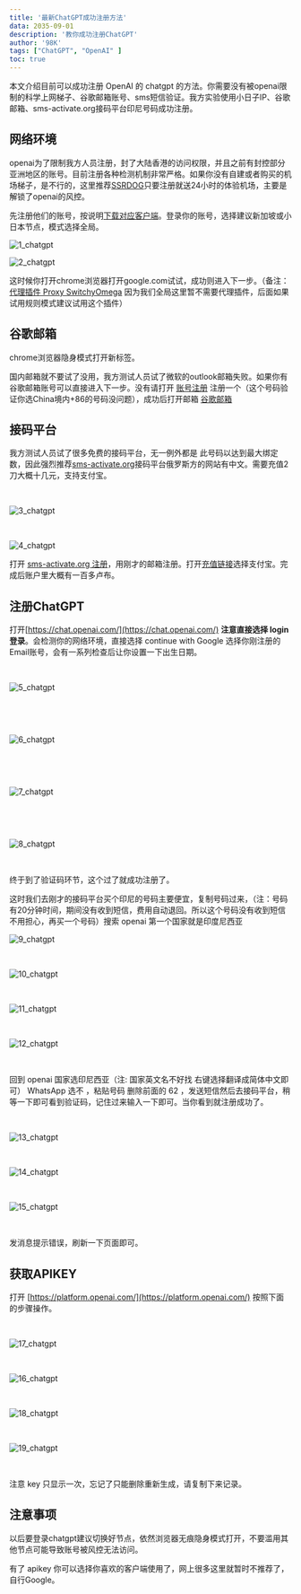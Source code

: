 ```yaml
---
title: '最新ChatGPT成功注册方法'
data: 2035-09-01
description: '教你成功注册ChatGPT'
author: '98K'
tags: ["ChatGPT", "OpenAI" ]
toc: true
---
```


本文介绍目前可以成功注册 OpenAI 的 chatgpt 的方法。你需要没有被openai限制的科学上网梯子、谷歌邮箱账号、sms短信验证。我方实验使用小日子IP、谷歌邮箱、sms-activate.org接码平台印尼号码成功注册。

## 网络环境

openai为了限制我方人员注册，封了大陆香港的访问权限，并且之前有封控部分亚洲地区的账号。目前注册各种检测机制非常严格。如果你没有自建或者购买的机场梯子，是不行的，这里推荐[SSRDOG](https://dog.ssrdog.cc/#/register?code=EGfp8G8j)只要注册就送24小时的体验机场，主要是解锁了openai的风控。

先注册他们的账号，按说明[下载对应客户端](https://dog.ssrdog.cc/#/knowledge)。登录你的账号，选择建议新加坡或小日本节点，模式选择全局。

![1_chatgpt](https://cdn.staticaly.com/gh/3zmx/somepic@master/pic/202304171805576.png)

![2_chatgpt](https://cdn.staticaly.com/gh/3zmx/somepic@master/pic/202304171805405.png)

这时候你打开chrome浏览器打开google.com试试，成功则进入下一步。（备注：[代理插件 Proxy SwitchyOmega](https://chrome.google.com/webstore/detail/proxy-switchyomega/padekgcemlokbadohgkifijomclgjgif?hl=zh-CN)  因为我们全局这里暂不需要代理插件，后面如果试用规则模式建议试用这个插件）

## 谷歌邮箱

chrome浏览器隐身模式打开新标签。

国内邮箱就不要试了没用，我方测试人员试了微软的outlook邮箱失败。如果你有谷歌邮箱账号可以直接进入下一步。没有请打开 [账号注册](https://accounts.google.com/signup/v2/webcreateaccount?flowName=GlifWebSignIn&flowEntry=SignUp) 注册一个（这个号码验证你选China境内+86的号码没问题），成功后打开邮箱 [谷歌邮箱](https://mail.google.com/)

## 接码平台

我方测试人员试了很多免费的接码平台，无一例外都是  此号码以达到最大绑定数，因此强烈推荐[sms-activate.org](https://sms-activate.org/?ref=6495018)接码平台俄罗斯方的网站有中文。需要充值2刀大概十几元，支持支付宝。

​

![3_chatgpt](https://cdn.staticaly.com/gh/3zmx/somepic@master/pic/202304171805404.png)

​

![4_chatgpt](https://cdn.staticaly.com/gh/3zmx/somepic@master/pic/202304171805376.png)

打开 [sms-activate.org 注册](https://sms-activate.org/?ref=6495018)，用刚才的邮箱注册。打开[充值链接](https://sms-activate.org/buy)选择支付宝。完成后账户里大概有一百多卢布。

## 注册ChatGPT

打开[https://chat.openai.com/](https://chat.openai.com/) **注意直接选择 login 登录**。会检测你的网络环境，直接选择 continue with Google 选择你刚注册的Email账号，会有一系列检查后让你设置一下出生日期。

​

![5_chatgpt](https://cdn.staticaly.com/gh/3zmx/somepic@master/pic/202304171805062.png)

​

​

![6_chatgpt](https://cdn.staticaly.com/gh/3zmx/somepic@master/pic/202304171805763.png)

​

​

![7_chatgpt](https://cdn.staticaly.com/gh/3zmx/somepic@master/pic/202304171806472.png)

​

​

![8_chatgpt](https://cdn.staticaly.com/gh/3zmx/somepic@master/pic/202304171806162.png)

​

终于到了验证码环节，这个过了就成功注册了。

这时我们去刚才的接码平台买个印尼的号码主要便宜，复制号码过来，（注：号码有20分钟时间，期间没有收到短信，费用自动退回。所以这个号码没有收到短信不用担心，再买一个号码）搜索 openai 第一个国家就是印度尼西亚

![9_chatgpt](https://cdn.staticaly.com/gh/3zmx/somepic@master/pic/202304171806783.png)

​

![10_chatgpt](https://cdn.staticaly.com/gh/3zmx/somepic@master/pic/202304171806108.png)

​

![11_chatgpt](https://cdn.staticaly.com/gh/3zmx/somepic@master/pic/202304171806146.png)

​

![12_chatgpt](https://cdn.staticaly.com/gh/3zmx/somepic@master/pic/202304171806482.png)

​

回到 openai 国家选印尼西亚（注: 国家英文名不好找 右键选择翻译成简体中文即可）  WhatsApp 选不 ，粘贴号码 删除前面的 62 ，发送短信然后去接码平台，稍等一下即可看到验证码，记住过来输入一下即可。当你看到就注册成功了。

​

![13_chatgpt](https://cdn.staticaly.com/gh/3zmx/somepic@master/pic/202304171806918.png)

​

![14_chatgpt](https://cdn.staticaly.com/gh/3zmx/somepic@master/pic/202304171806440.png)

​

![15_chatgpt](https://cdn.staticaly.com/gh/3zmx/somepic@master/pic/202304171806154.png)

​

发消息提示错误，刷新一下页面即可。

## 获取APIKEY

打开 [https://platform.openai.com/](https://platform.openai.com/) 按照下面的步骤操作。

​

![17_chatgpt](https://cdn.staticaly.com/gh/3zmx/somepic@master/pic/202304171806639.png)

​

![16_chatgpt](https://cdn.staticaly.com/gh/3zmx/somepic@master/pic/202304171806263.png)

​

![18_chatgpt](https://cdn.staticaly.com/gh/3zmx/somepic@master/pic/202304171806936.png)

​

![19_chatgpt](https://cdn.staticaly.com/gh/3zmx/somepic@master/pic/202304171806731.png)

​​​​

注意 key 只显示一次，忘记了只能删除重新生成，请复制下来记录。

## 注意事项

以后要登录chatgpt建议切换好节点，依然浏览器无痕隐身模式打开，不要滥用其他节点可能导致账号被风控无法访问。

有了 apikey 你可以选择你喜欢的客户端使用了，网上很多这里就暂时不推荐了，自行Google。
